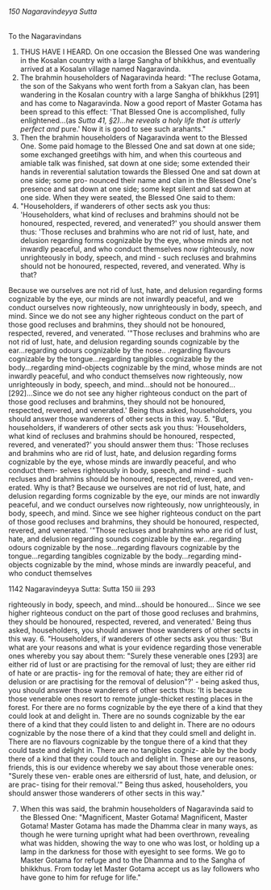 ###### 150 Nagaravindeyya Sutta

 To the Nagaravindans

1. THUS HAVE I HEARD. On one occasion the Blessed One was
wandering in the Kosalan country with a large Sangha of
bhikkhus, and eventually arrived at a Kosalan village named
Nagaravinda.
2. The brahmin householders of Nagaravinda heard: "The
recluse Gotama, the son of the Sakyans who went forth from a
Sakyan clan, has been wandering in the Kosalan country with a
large Sangha of bhikkhus [291] and has come to Nagaravinda.
Now a good report of Master Gotama has been spread to this
effect: 'That Blessed One is accomplished, fully enlightened...(as
_Sutta 41, §2)...he reveals a holy life that is utterly perfect and_
pure.' Now it is good to see such arahants."
3. Then the brahmin householders of Nagaravinda went to the
Blessed One. Some paid homage to the Blessed One and sat
down at one side; some exchanged greetihgs with him, and
when this courteous and amiable talk was finished, sat down at
one side; some extended their hands in reverential salutation
towards the Blessed One and sat down at one side; some pro-
nounced their name and clan in the Blessed One's presence and
sat down at one side; some kept silent and sat down at one side.
When they were seated, the Blessed One said to them:
4. "Householders, if wanderers of other sects ask you thus:
'Householders, what kind of recluses and brahmins should not
be honoured, respected, revered, and venerated?' you should
answer them thus: 'Those recluses and brahmins who are not
rid of lust, hate, and delusion regarding forms cognizable by the
eye, whose minds are not inwardly peaceful, and who conduct
themselves now righteously, now unrighteously in body,
speech, and mind - such recluses and brahmins should not be
honoured, respected, revered, and venerated. Why is that?

Because we ourselves are not rid of lust, hate, and delusion
regarding forms cognizable by the eye, our minds are not
inwardly peaceful, and we conduct ourselves now righteously,
now unrighteously in body, speech, and mind. Since we do not
see any higher righteous conduct on the part of those good
recluses and brahmins, they should not be honoured, respected,
revered, and venerated.
'"Those recluses and brahmins who are not rid of lust, hate, and
delusion regarding sounds cognizable by the ear...regarding
odours cognizable by the nose.. .regarding flavours cognizable by
the tongue...regarding tangibles cognizable by the
body...regarding mind-objects cognizable by the mind, whose
minds are not inwardly peaceful, and who conduct themselves
now righteously, now unrighteously in body, speech, and
mind...should not be honoured...[292]...Since we do not see
any higher righteous conduct on the part of those good recluses
and brahmins, they should not be honoured, respected, revered,
and venerated.' Being thus asked, householders, you should
answer those wanderers of other sects in this way.
5. "But, householders, if wanderers of other sects ask you
thus: 'Householders, what kind of recluses and brahmins should
be honoured, respected, revered, and venerated?' you should
answer them thus: 'Those recluses and brahmins who are rid of
lust, hate, and delusion regarding forms cognizable by the eye,
whose minds are inwardly peaceful, and who conduct them-
selves righteously in body, speech, and mind - such recluses
and brahmins should be honoured, respected, revered, and ven-
erated. Why is that? Because we ourselves are not rid of lust,
hate, and delusion regarding forms cognizable by the eye, our
minds are not inwardly peaceful, and we conduct ourselves
now righteously, now unrighteously, in body, speech, and
mind. Since we see higher righteous conduct on the part of those
good recluses and brahmins, they should be honoured, respected,
revered, and venerated.
'"Those recluses and brahmins who are rid of lust, hate, and
delusion regarding sounds cognizable by the ear...regarding
odours cognizable by the nose...regarding flavours cognizable
by the tongue...regarding tangibles cognizable by the
body...regarding mind-objects cognizable by the mind, whose
minds are inwardly peaceful, and who conduct themselves

1142 Nagaravindeyya Sutta: Sutta 150 iii 293

righteously in body, speech, and mind...should be honoured...
Since we see higher righteous conduct on the part of those good
recluses and brahmins, they should be honoured, respected,
revered, and venerated.' Being thus asked, householders, you
should answer those wanderers of other sects in this way.
6. "Householders, if wanderers of other sects ask you thus:
'But what are your reasons and what is your evidence regarding
those venerable ones whereby you say about them: "Surely
these venerable ones [293] are either rid of lust or are practising
for the removal of lust; they are either rid of hate or are practis-
ing for the removal of hate; they are either rid of delusion or are
practising for the removal of delusion"?' - being asked thus, you
should answer those wanderers of other sects thus: 'It is because
those venerable ones resort to remote jungle-thicket resting
places in the forest. For there are no forms cognizable by the eye
there of a kind that they could look at and delight in. There are
no sounds cognizable by the ear there of a kind that they could
listen to and delight in. There are no odours cognizable by the
nose there of a kind that they could smell and delight in. There
are no flavours cognizable by the tongue there of a kind that
they could taste and delight in. There are no tangibles cogniz-
able by the body there of a kind that they could touch and
delight in. These are our reasons, friends, this is our evidence
whereby we say about those venerable ones: "Surely these ven-
erable ones are eithersrid of lust, hate, and delusion, or are prac-
tising for their removal.'" Being thus asked, householders, you
should answer those wanderers of other sects in this way."

7. When this was said, the brahmin householders of
Nagaravinda said to the Blessed One: "Magnificent, Master
Gotama! Magnificent, Master Gotama! Master Gotama has made
the Dhamma clear in many ways, as though he were turning
upright what had been overthrown, revealing what was hidden,
showing the way to one who was lost, or holding up a lamp in
the darkness for those with eyesight to see forms. We go to
Master Gotama for refuge and to the Dhamma and to the
Sangha of bhikkhus. From today let Master Gotama accept us as
lay followers who have gone to him for refuge for life."
